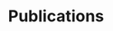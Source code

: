 ---
title: "Publications"
excerpt: "Read our latest publications."

layout: loop
loop: publications
permalink: /publications/
---